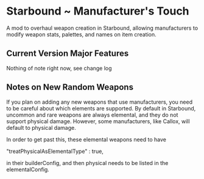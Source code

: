 # Starbound ~ Manufacturer's Touch

A mod to overhaul weapon creation in Starbound, allowing manufacturers to modify weapon stats, palettes, and names on item creation.

## Current Version Major Features

Nothing of note right now, see change log

## Notes on New Random Weapons

If you plan on adding any new weapons that use manufacturers, you need to be careful about which elements are supported.
By default in Starbound, uncommon and rare weapons are always elemental, and they do not support physical damage. However,
some manufacturers, like Callox, will default to physical damage.

In order to get past this, these elemental weapons need to have

"treatPhysicalAsElementalType" : true,

in their builderConfig, and then physical needs to be listed in the elementalConfig.
